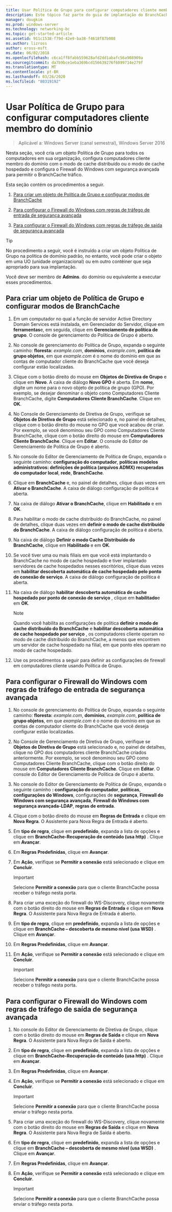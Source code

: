 ```yaml
---
title: Usar Política de Grupo para configurar computadores cliente membro do domínio
description: Este tópico faz parte do guia de implantação do BranchCache para o Windows Server 2016, que demonstra como implantar o BranchCache em modos de cache distribuídos e hospedados para otimizar o uso de largura de banda WAN em filiais
manager: dougkim
ms.prod: windows-server
ms.technology: networking-bc
ms.topic: get-started-article
ms.assetid: 911c1538-f79d-42e9-ba38-f4618f87b008
ms.author: lizross
author: eross-msft
ms.date: 06/02/2018
ms.openlocfilehash: c6ca1ff8fabb559628afd2dd1abafc56a908909a
ms.sourcegitcommit: da7b9bce1eba369bcd156639276f6899714e279f
ms.translationtype: MT
ms.contentlocale: pt-BR
ms.lasthandoff: 03/26/2020
ms.locfileid: "80319192"
---
```

# <a name="use-group-policy-to-configure-domain-member-client-computers"></a>Usar Política de Grupo para configurar computadores cliente membro do domínio

>Aplicável a: Windows Server (canal semestral), Windows Server 2016

Nesta seção, você cria um objeto Política de Grupo para todos os computadores em sua organização, configura computadores cliente membro do domínio com o modo de cache distribuído ou o modo de cache hospedado e configura o Firewall do Windows com segurança avançada para permitir o BranchCache tráfico.  
  
Esta seção contém os procedimentos a seguir.  
  
1.  [Para criar um objeto de Política de Grupo e configurar modos de BranchCache](#bkmk_gp)  
  
2.  [Para configurar o Firewall do Windows com regras de tráfego de entrada de segurança avançada](#bkmk_inbound)  
  
3.  [Para configurar o Firewall do Windows com regras de tráfego de saída de segurança avançada](#bkmk_outbound)  
  
> [!TIP]  
> No procedimento a seguir, você é instruído a criar um objeto Política de Grupo na política de domínio padrão, no entanto, você pode criar o objeto em uma UO (unidade organizacional) ou em outro contêiner que seja apropriado para sua implantação.  
  
Você deve ser membro de **Admins**. do domínio ou equivalente a executar esses procedimentos.  
  
## <a name="to-create-a-group-policy-object-and-configure-branchcache-modes"></a><a name="bkmk_gp"></a>Para criar um objeto de Política de Grupo e configurar modos de BranchCache  
  
1.  Em um computador no qual a função de servidor Active Directory Domain Services está instalada, em Gerenciador do Servidor, clique em **ferramentas**e, em seguida, clique em **Gerenciamento de política de grupo**. O console de gerenciamento do Política de Grupo é aberto.  
  
2.  No console de gerenciamento do Política de Grupo, expanda o seguinte caminho: **floresta:** *example.com*, **domínios**, *example.com*, **política de grupo objetos**, em que *example.com* é o nome do domínio em que as contas de computador cliente do BranchCache que você deseja configurar estão localizadas.  
  
3.  Clique com o botão direito do mouse em **Objetos de Diretiva de Grupo** e clique em **Novo**. A caixa de diálogo **Novo GPO** é aberta. Em **nome**, digite um nome para o novo objeto de política de grupo (GPO). Por exemplo, se desejar denominar o objeto como Computadores Cliente BranchCache, digite **Computadores Cliente BranchCache**. Clique em **OK**.  
  
4.  No Console de Gerenciamento de Diretiva de Grupo, verifique se **Objetos de Diretiva de Grupo** está selecionado e, no painel de detalhes, clique com o botão direito do mouse no GPO que você acabou de criar. Por exemplo, se você denominou seu GPO como Computadores Cliente BranchCache, clique com o botão direito do mouse em **Computadores Cliente BranchCache**. Clique em **Editar**. O console do Editor de Gerenciamento de Política de Grupo é aberto.  
  
5.  No console do Editor de Gerenciamento de Política de Grupo, expanda o seguinte caminho: **configuração do computador**, **políticas** **modelos administrativos: definições de política (arquivos ADMX) recuperadas do computador local**, **rede**, **BranchCache**.  
  
6.  Clique em **BranchCache** e, no painel de detalhes, clique duas vezes em **Ativar o BranchCache**. A caixa de diálogo configuração de política é aberta.  
  
7.  Na caixa de diálogo **Ativar o BranchCache**, clique em **Habilitado** e em **OK**.  
  
8.  Para habilitar o modo de cache distribuído do BranchCache, no painel de detalhes, clique duas vezes em **definir o modo de cache distribuído do BranchCache**. A caixa de diálogo configuração de política é aberta.  
  
9. Na caixa de diálogo **Definir o modo Cache Distribuído do BranchCache**, clique em **Habilitado** e em **OK**.  
  
10. Se você tiver uma ou mais filiais em que você está implantando o BranchCache no modo de cache hospedado e tiver implantado servidores de cache hospedados nesses escritórios, clique duas vezes em **habilitar descoberta automática de cache hospedado pelo ponto de conexão de serviço**. A caixa de diálogo configuração de política é aberta.  
  
11. Na caixa de diálogo **habilitar descoberta automática de cache hospedado por ponto de conexão de serviço** , clique em **habilitado**e em **OK**.  
  
    > [!NOTE]  
    > Quando você habilita as configurações de política **definir o modo de cache distribuído do BranchCache** e **habilitar descoberta automática de cache hospedado por serviço** , os computadores cliente operam no modo de cache distribuído do BranchCache, a menos que encontrem um servidor de cache hospedado na filial, em que ponto eles operam no modo de cache hospedado.  
  
12. Use os procedimentos a seguir para definir as configurações de firewall em computadores cliente usando Política de Grupo.  
  
## <a name="to-configure-windows-firewall-with-advanced-security-inbound-traffic-rules"></a><a name="bkmk_inbound"></a>Para configurar o Firewall do Windows com regras de tráfego de entrada de segurança avançada  
  
1.  No console de gerenciamento do Política de Grupo, expanda o seguinte caminho: **floresta:** *example.com*, **domínios**, *example.com*, **política de grupo objetos**, em que *example.com* é o nome do domínio em que as contas de computador cliente do BranchCache que você deseja configurar estão localizadas.  
  
2.  No Console de Gerenciamento de Diretiva de Grupo, verifique se **Objetos de Diretiva de Grupo** está selecionado e, no painel de detalhes, clique no GPO dos computadores cliente BranchCache criados anteriormente. Por exemplo, se você denominou seu GPO como Computadores Cliente BranchCache, clique com o botão direito do mouse em **Computadores Cliente BranchCache**. Clique em **Editar**. O console do Editor de Gerenciamento de Política de Grupo é aberto.  
  
3.  No console do Editor de Gerenciamento de Política de Grupo, expanda o seguinte caminho **: configuração do computador**, **políticas**, **configurações do Windows**, configurações de **segurança**, **Firewall do Windows com segurança avançada**, **Firewall do Windows com segurança avançada-LDAP**, **regras de entrada**.  
  
4.  Clique com o botão direito do mouse em **Regras de Entrada** e clique em **Nova Regra**. O Assistente para Nova Regra de Entrada é aberto.  
  
5.  Em **tipo de regra**, clique em **predefinido**, expanda a lista de opções e clique em **BranchCache-Recuperação de conteúdo (usa http)** . Clique em **Avançar**.  
  
6.  Em **Regras Predefinidas**, clique em **Avançar**.  
  
7.  Em **Ação**, verifique se **Permitir a conexão** está selecionado e clique em **Concluir**.  
  
    > [!IMPORTANT]  
    > Selecione **Permitir a conexão** para que o cliente BranchCache possa receber o tráfego nesta porta.  
  
8.  Para criar uma exceção do firewall do WS-Discovery, clique novamente com o botão direito do mouse em **Regras de Entrada** e clique em **Nova Regra**. O Assistente para Nova Regra de Entrada é aberto.  
  
9. Em **tipo de regra**, clique em **predefinido**, expanda a lista de opções e clique em **BranchCache – descoberta de mesmo nível (usa WSD)** . Clique em **Avançar**.  
  
10. Em **Regras Predefinidas**, clique em **Avançar**.  
  
11. Em **Ação**, verifique se **Permitir a conexão** está selecionado e clique em **Concluir**.  
  
    > [!IMPORTANT]  
    > Selecione **Permitir a conexão** para que o cliente BranchCache possa receber o tráfego nesta porta.  
  
## <a name="to-configure-windows-firewall-with-advanced-security-outbound-traffic-rules"></a><a name="bkmk_outbound"></a>Para configurar o Firewall do Windows com regras de tráfego de saída de segurança avançada  
  
1.  No console do Editor de Gerenciamento de Diretiva de Grupo, clique com o botão direito do mouse em **Regras de Saída** e clique em **Nova Regra**. O Assistente para Nova Regra de Saída é aberto.  
  
2.  Em **tipo de regra**, clique em **predefinido**, expanda a lista de opções e clique em **BranchCache-Recuperação de conteúdo (usa http)** . Clique em **Avançar**.  
  
3.  Em **Regras Predefinidas**, clique em **Avançar**.  
  
4.  Em **Ação**, verifique se **Permitir a conexão** está selecionado e clique em **Concluir**.  
  
    > [!IMPORTANT]  
    > Selecione **Permitir a conexão** para que o cliente BranchCache possa enviar o tráfego nesta porta.  
  
5.  Para criar uma exceção do firewall do WS-Discovery, clique novamente com o botão direito do mouse em **Regras de Saída** e clique em **Nova Regra**. O Assistente para Nova Regra de Saída é aberto.  
  
6.  Em **tipo de regra**, clique em **predefinido**, expanda a lista de opções e clique em **BranchCache – descoberta de mesmo nível (usa WSD)** . Clique em **Avançar**.  
  
7.  Em **Regras Predefinidas**, clique em **Avançar**.  
  
8.  Em **Ação**, verifique se **Permitir a conexão** está selecionado e clique em **Concluir**.  
  
    > [!IMPORTANT]  
    > Selecione **Permitir a conexão** para que o cliente BranchCache possa enviar o tráfego nesta porta.  
  


